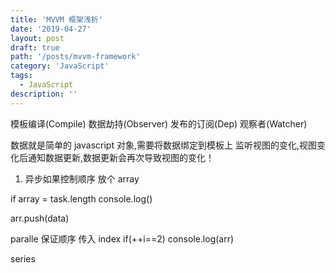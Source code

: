 ```yaml
---
title: 'MVVM 框架浅析'
date: '2019-04-27'
layout: post
draft: true
path: '/posts/mvvm-framework'
category: 'JavaScript'
tags:
  - JavaScript
description: ''
---
```


模板编译(Compile)
数据劫持(Observer)
发布的订阅(Dep)
观察者(Watcher)

数据就是简单的 javascript 对象,需要将数据绑定到模板上
监听视图的变化,视图变化后通知数据更新,数据更新会再次导致视图的变化！

1. 异步如果控制顺序 放个 array

if array = task.length
console.log()

arr.push(data)

paralle 保证顺序
传入 index if(++i==2) console.log(arr)

series
